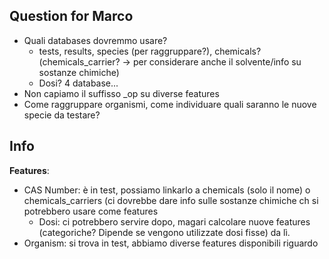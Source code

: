 ## Question for Marco
- Quali databases dovremmo usare?
  - tests, results, species (per raggruppare?), chemicals? (chemicals_carrier? -> per considerare anche il solvente/info su sostanze chimiche)
  - Dosi? 4 database...
- Non capiamo il suffisso _op su diverse features
- Come raggruppare organismi, come individuare quali saranno le nuove specie da testare? 

## Info
**Features**:
- CAS Number: è in test, possiamo linkarlo a chemicals (solo il nome) o chemicals_carriers (ci dovrebbe dare info sulle sostanze chimiche ch si potrebbero usare come features
  - Dosi: ci potrebbero servire dopo, magari calcolare nuove features (categoriche? Dipende se vengono utilizzate dosi fisse) da lì.
- Organism: si trova in test, abbiamo diverse features disponibili riguardo 
